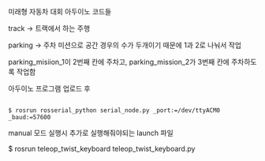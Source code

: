 미래형 자동차 대회 아두이노 코드들

track -> 트랙에서 하는 주행

parking -> 주차 미션으로 공간 경우의 수가 두개이기 때문에 1과 2로 나눠서 작업

parking_misiion_1이 2번째 칸에 주차고, parking_mission_2가 3번째 칸에 주차하도록 작업함


<play>

아두이노 프로그램 업로드 후

<code>
$ rosrun rosserial_python serial_node.py _port:=/dev/ttyACM0 _baud:=57600
</code>  
  
manual 모드 실행시 추가로 실행해줘야되는 launch 파일
  
$ rosrun teleop_twist_keyboard teleop_twist_keyboard.py


